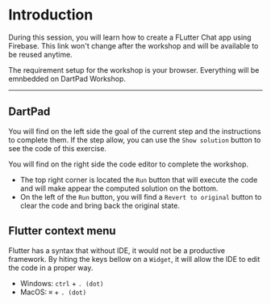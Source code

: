 # Introduction

During this session, you will learn how to create a FLutter Chat app using Firebase. This link won't change after the workshop and will be available to be reused anytime.

The requirement setup for the workshop is your browser. Everything will be emnbedded on DartPad Workshop.

---

## DartPad

You will find on the left side the goal of the current step and the instructions to complete them.
If the step allow, you can use the `Show solution` button to see the code of this exercise.


You will find on the right side the code editor to complete the workshop. 
- The top right corner is located the `Run` button that will execute the code and will make appear the computed solution on the bottom.
- On the left of the `Run` button, you will find a `Revert to original` button to clear the code and bring back the original state.

## Flutter context menu

Flutter has a syntax that without IDE, it would not be a productive framework.
By hiting the keys bellow on a `Widget`, it will allow the IDE to edit the code in a proper way.

- Windows: `ctrl` + `. (dot)`
- MacOS: `⌘` + `. (dot)`